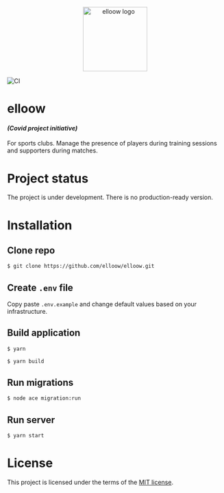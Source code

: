 <p align="center">
  <a rel="noopener" target="_blank"><img width="150" src="https://avatars1.githubusercontent.com/u/71756705?u=65291ea35d5daae39969cf3a817efcd28ebcfcf2&v=4" alt="elloow logo"></a></p>
</p>

![CI](https://github.com/elloow/api/workflows/CI/badge.svg?event=push)

# elloow
#### *(Covid project initiative)* 
For sports clubs. Manage the presence of players during training sessions and supporters during matches.

# Project status
The project is under development. There is no production-ready version.

# Installation

## Clone repo
```bash
$ git clone https://github.com/elloow/elloow.git
```

## Create `.env` file 
Copy paste `.env.example` and change default values based on your infrastructure.

## Build application
```bash
$ yarn

$ yarn build
```

## Run migrations
```bash
$ node ace migration:run
```

## Run server 
```bash
$ yarn start
```

# License
This project is licensed under the terms of the [MIT license](https://github.com/elloow/elloow/blob/master/LICENSE).
